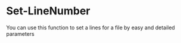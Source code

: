 # Set-LineNumber
You can use this function to set a lines for a file by easy and detailed parameters
